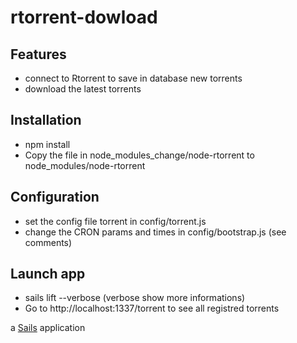 # rtorrent-dowload

## Features
- connect to Rtorrent to save in database new torrents
- download the latest torrents

## Installation
- npm install
- Copy the file in node_modules_change/node-rtorrent to node_modules/node-rtorrent

## Configuration
- set the config file torrent in config/torrent.js
- change the CRON params and times in config/bootstrap.js (see comments)

## Launch app
- sails lift --verbose (verbose show more informations)
- Go to http://localhost:1337/torrent to see all registred torrents

a [Sails](http://sailsjs.org) application
